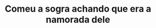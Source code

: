 ---
layout: post
title: Comeu a sogra achando que era a namorada dele
thumb: comeu-a-sogra-achando-que-era-a-namorada-dele
duration: "11:14"
permalink: /:title
video: https://www.xvideos.com/embedframe/68533075
categories: hot, milf, blowjob, mom, horny, family, reality, caught, big-tits, taboo, big-boobs, milfed, natural-tits, vr, mother, girlfriend-and-apos-s-mom
qualidade: 1080p
---